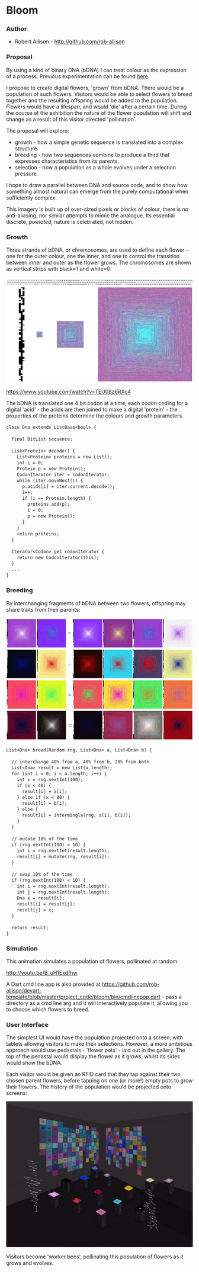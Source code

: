 # Bloom

### Author
* Robert Allison - http://github.com/rob-allison

### Proposal
By using a kind of binary DNA (bDNA) I can treat colour as the expression of a process. Previous experimentation can be found [here](http://www.robertallison.co.uk "Robert Allison").

I propose to create digital flowers, 'grown' from bDNA. There would be a population of such flowers. Visitors would be able to select flowers to breed together and the resulting offspring would be added to the population. Flowers would have a lifespan, and would 'die' after a certain time. During the course of the exhibition the nature of the flower population will shift and change as a result of this visitor directed 'pollination'.

The proposal will explore:
* growth - how a simple genetic sequence is translated into a complex structure.
* breeding - how two sequences combine to produce a third that expresses characteristics from its parents.
* selection - how a population as a whole evolves under a selection pressure.

I hope to draw a parallel between DNA and source code, and to show how something almost natural can emerge from the purely computational when sufficiently complex.

This imagery is built up of over-sized pixels or blocks of colour, there is no anti-aliasing, nor similar attempts to mimic the analogue. Its essential discrete, *pixelated,* nature is celebrated, not hidden.

### Growth

Three strands of bDNA, or chromosomes, are used to define each flower - one for the outer colour, one the inner, and one to control the transition between inner and outer as the flower grows. The chromosomes are shown as vertical strips with black=1 and white=0:

![Growth](project_images/flowergrow4.png?raw=true "Growth")

https://www.youtube.com/watch?v=TEU08z6RXc4

The bDNA is translated one 4 bit codon at a time, each codon coding for a digital 'acid' - the acids are then joined to make a digital 'protein' - the properties of the proteins determine the colours and growth parameters.

```
class Dna extends ListBase<bool> {

  final BitList sequence;

  List<Protein> decode() {
    List<Protein> proteins = new List();
    int i = 0;
    Protein p = new Protein();
    CodonIterator iter = codonIterator;
    while (iter.moveNext()) {
      p.acids[i] = iter.current.decode();
      i++;
      if (i == Protein.length) {
        proteins.add(p);
        i = 0;
        p = new Protein();
      }
    }
    return proteins;
  }
  
  Iterator<Codon> get codonIterator {
    return new CodonIterator(this);
  }
  ...
}
```
### Breeding

By interchanging fragments of bDNA between two flowers, offspring may share traits from their parents:

![Breeding](project_images/breed5.png?raw=true "Breeding")

```
List<Dna> breed(Random rng, List<Dna> a, List<Dna> b) {

  // interchange 40% from a, 40% from b, 20% from both
  List<Dna> result = new List(a.length);
  for (int i = 0; i < a.length; i++) {
    int x = rng.nextInt(100);
    if (x < 40) {
      result[i] = a[i];
    } else if (x < 80) {
      result[i] = b[i];
    } else {
      result[i] = intermingle(rng, a[i], b[i]);
    }
  }
  
  // mutate 10% of the time
  if (rng.nextInt(100) < 10) {
    int i = rng.nextInt(result.length);
    result[i] = mutate(rng, result[i]);
  }

  // swap 10% of the time
  if (rng.nextInt(100) < 10) {
    int i = rng.nextInt(result.length);
    int j = rng.nextInt(result.length);
    Dna x = result[i];
    result[i] = result[j];
    result[j] = x;
  }

  return result;
}
```

### Simulation

This animation simulates a population of flowers, pollinated at random:

http://youtu.be/B_uH1Exdfhw

A Dart cmd line app is also provided at https://github.com/rob-allison/devart-template/blob/master/project_code/bloom/bin/cmdlinepop.dart - pass a directory as a cmd line arg and it will interactively populate it, allowing you to choose which flowers to breed.

### User Interface

The simplest UI would have the population projected onto a screen, with tablets allowing visitors to make their selections. However, a more ambitious approach would use pedastals - 'flower pots' - laid out in the gallery. The top of the pedastal would display the flower as it grows, whilst its sides would show the bDNA.

Each visitor would be given an RFID card that they tap against their two chosen parent flowers, before tapping on one (or more!) empty pots to grow their flowers. The history of the population would be projected onto screens:

![Population](project_images/froom4.png?raw=true "Population")

Visitors become 'worker bees', pollinating this population of flowers as it grows and evolves. 


